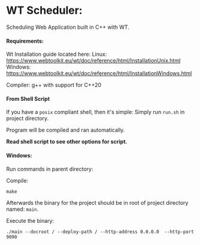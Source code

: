 # WT Scheduler:

Scheduling Web Application built in C++ with WT.

#### Requirements:

Wt Installation guide located here:
Linux: https://www.webtoolkit.eu/wt/doc/reference/html/InstallationUnix.html
Windows: https://www.webtoolkit.eu/wt/doc/reference/html/InstallationWindows.html

Compiler: g++ with support for C++20

#### From Shell Script

If you have a `posix` compliant shell, then it's simple:
Simply run `run.sh` in project directory.

Program will be compiled and ran automatically.

**Read shell script to see other options for script.**

#### Windows:

Run commands in parent directory:

Compile:
```
make
```
Afterwards the binary for the project should be in root of project directory
named: `main`.

Execute the binary:
```
./main --docroot / --deploy-path / --http-address 0.0.0.0  --http-port 9090
```

